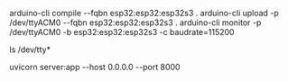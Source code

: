 arduino-cli compile --fqbn esp32:esp32:esp32s3 .
arduino-cli upload -p /dev/ttyACM0 --fqbn esp32:esp32:esp32s3 .
arduino-cli monitor -p /dev/ttyACM0 -b esp32:esp32:esp32s3 -c baudrate=115200

ls /dev/tty*


uvicorn server:app --host 0.0.0.0 --port 8000
